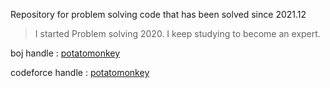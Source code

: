 Repository for problem solving code that has been solved since 2021.12

> I started Problem solving 2020. I keep studying to become an expert.
>

boj handle : [potatomonkey](https://www.acmicpc.net/user/potatomonkey)

codeforce handle : [potatomonkey](https://codeforces.com/)